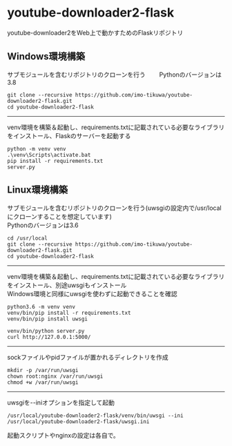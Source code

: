 # youtube-downloader2-flask
youtube-downloader2をWeb上で動かすためのFlaskリポジトリ

## Windows環境構築
サブモジュールを含むリポジトリのクローンを行う　　
Pythonのバージョンは3.8
```
git clone --recursive https://github.com/imo-tikuwa/youtube-downloader2-flask.git
cd youtube-downloader2-flask
```

---
venv環境を構築＆起動し、requirements.txtに記載されている必要なライブラリをインストール、Flaskのサーバーを起動する
```
python -m venv venv
.\venv\Scripts\activate.bat
pip install -r requirements.txt
server.py
```


## Linux環境構築
サブモジュールを含むリポジトリのクローンを行う(uwsgiの設定内で/usr/localにクローンすることを想定しています)  
Pythonのバージョンは3.6
```
cd /usr/local
git clone --recursive https://github.com/imo-tikuwa/youtube-downloader2-flask.git
cd youtube-downloader2-flask
```

---
venv環境を構築＆起動し、requirements.txtに記載されている必要なライブラリをインストール、別途uwsgiもインストール  
Windows環境と同様にuwsgiを使わずに起動できることを確認
```
python3.6 -m venv venv
venv/bin/pip install -r requirements.txt
venv/bin/pip install uwsgi

venv/bin/python server.py
curl http://127.0.0.1:5000/
```

---
sockファイルやpidファイルが置かれるディレクトリを作成
```
mkdir -p /var/run/uwsgi
chown root:nginx /var/run/uwsgi
chmod +w /var/run/uwsgi
```

---
uwsgiを--iniオプションを指定して起動
```
/usr/local/youtube-downloader2-flask/venv/bin/uwsgi --ini /usr/local/youtube-downloader2-flask/uwsgi.ini
```

起動スクリプトやnginxの設定は各自で。
